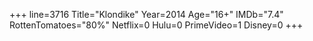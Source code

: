 +++
line=3716
Title="Klondike"
Year=2014
Age="16+"
IMDb="7.4"
RottenTomatoes="80%"
Netflix=0
Hulu=0
PrimeVideo=1
Disney=0
+++

